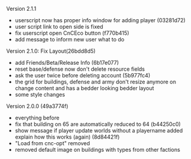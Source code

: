 
Version 2.1.1
- userscript now has proper info window for adding player (03281d72)
- user script link to open side is fixed
- fix userscript open CnCEco button (f770b415)
- add message to inform new user what to do

Version 2.1.0: Fix Layout(26bdd8d5) 
- add Friends/Beta/Release Info (6b17e077)
- reset base/defense now don't delete resource fields 
- ask the user twice before deleting account (5b977fc4)
- the grid for buildings, defense and army don't resize anymore on change content and has a bedder looking
bedder layout 
- some style changes

Version 2.0.0 (49a3774f)
- everything before
- fix that building on 65 are automatically reduced to 64 (b44250c0)
- show message if player update worlds without a playername added explain how this works (again) (8d84421f)
- "Load from cnc-opt" removed
- removed default image on buildings with types from other factions


